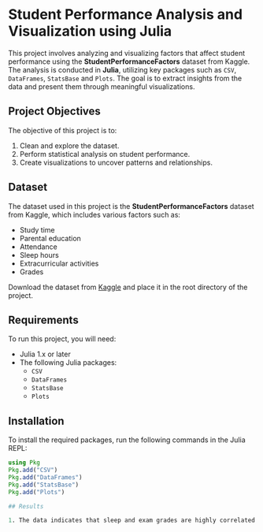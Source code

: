 # Student Performance Analysis and Visualization using Julia

This project involves analyzing and visualizing factors that affect student performance using the **StudentPerformanceFactors** dataset from Kaggle. The analysis is conducted in **Julia**, utilizing key packages such as `CSV`, `DataFrames`, `StatsBase` and `Plots`. The goal is to extract insights from the data and present them through meaningful visualizations.

## Project Objectives

The objective of this project is to:
1. Clean and explore the dataset.
2. Perform statistical analysis on student performance.
3. Create visualizations to uncover patterns and relationships.

## Dataset
The dataset used in this project is the **StudentPerformanceFactors** dataset from Kaggle, which includes various factors such as:
- Study time
- Parental education
- Attendance
- Sleep hours
- Extracurricular activities
- Grades

Download the dataset from [Kaggle](https://www.kaggle.com/) and place it in the root directory of the project.

## Requirements
To run this project, you will need:
- Julia 1.x or later
- The following Julia packages:
  - `CSV`
  - `DataFrames`
  - `StatsBase`
  - `Plots`

## Installation
To install the required packages, run the following commands in the Julia REPL:

```julia
using Pkg
Pkg.add("CSV")
Pkg.add("DataFrames")
Pkg.add("StatsBase")
Pkg.add("Plots")

## Results

1. The data indicates that sleep and exam grades are highly correlated. Students who averaged 7 hours of sleep performed the best, suggesting that both more and less sleep can affect grades. Therefore, students should prioritize getting around 7 hours of sleep each day
